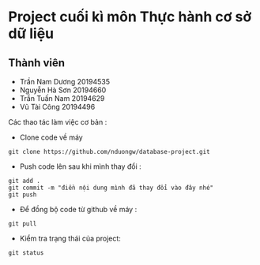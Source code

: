 # Project cuối kì môn Thực hành cơ sở dữ liệu

## Thành viên

- Trần Nam Dương 20194535
- Nguyễn Hà Sơn 20194660
- Trần Tuấn Nam 20194629
- Vũ Tài Công 20194496

Các thao tác làm việc cơ bản :

- Clone code về máy

```
git clone https://github.com/nduongw/database-project.git
```

- Push code lên sau khi mình thay đổi :

```
git add .
git commit -m "điền nội dung mình đã thay đổi vào đây nhé"
git push
```

- Để đồng bộ code từ github về máy :

```
git pull
```

- Kiểm tra trạng thái của project:

```
git status
```
